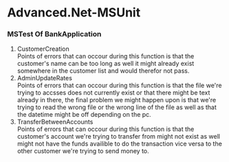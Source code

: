 # Advanced.Net-MSUnit
### MSTest Of BankApplication
1. CustomerCreation <br/>
   Points of errors that can occour during this function is that the customer's name can be too long as well it might already exist somewhere in the customer list and would therefor not pass.
2. AdminUpdateRates <br/>
   Points of errors that can occour during this function is that the file we're trying to accsses does not currently exist or that there might be text already in there, the final problem we might happen upon is that we're    trying to read the wrong file or the wrong line of the file as well as that the datetime might be off depending on the pc.
3. TransferBetweenAccounts <br/>
   Points of errors that can occour during this function is that the customer's account we're trying to transfer from might not exist as well might not have the funds availible to do the transaction vice versa to the other customer we're trying to send money to.
